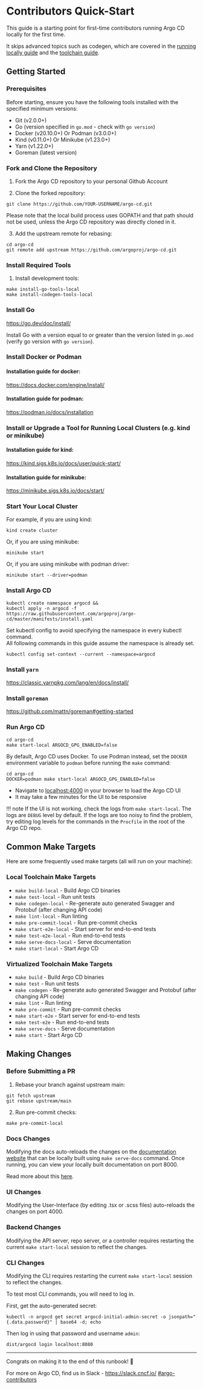 # Contributors Quick-Start 

This guide is a starting point for first-time contributors running Argo CD locally for the first time.

It skips advanced topics such as codegen, which are covered in the [running locally guide](running-locally.md)
and the [toolchain guide](toolchain-guide.md).

## Getting Started

### Prerequisites

Before starting, ensure you have the following tools installed with the specified minimum versions:

* Git (v2.0.0+)
* Go (version specified in `go.mod` - check with `go version`)
* Docker (v20.10.0+) Or Podman (v3.0.0+)
* Kind (v0.11.0+) Or Minikube (v1.23.0+)
* Yarn (v1.22.0+)
* Goreman (latest version)

### Fork and Clone the Repository

1. Fork the Argo CD repository to your personal Github Account

2. Clone the forked repository:
```shell
git clone https://github.com/YOUR-USERNAME/argo-cd.git
```

Please note that the local build process uses GOPATH and that path should not be used, unless the Argo CD repository was directly cloned in it.

3. Add the upstream remote for rebasing:
```shell
cd argo-cd
git remote add upstream https://github.com/argoproj/argo-cd.git
```

### Install Required Tools

1. Install development tools:
```shell
make install-go-tools-local
make install-codegen-tools-local
```

### Install Go

<https://go.dev/doc/install/>

Install Go with a version equal to or greater than the version listed in `go.mod` (verify go version with `go version`). 


### Install Docker or Podman

#### Installation guide for docker:

<https://docs.docker.com/engine/install/>

#### Installation guide for podman:

<https://podman.io/docs/installation>

### Install or Upgrade a Tool for Running Local Clusters (e.g. kind or minikube)

#### Installation guide for kind:

<https://kind.sigs.k8s.io/docs/user/quick-start/>

#### Installation guide for minikube:

<https://minikube.sigs.k8s.io/docs/start/>

### Start Your Local Cluster

For example, if you are using kind:
```shell
kind create cluster
```

Or, if you are using minikube:

```shell
minikube start
```

Or, if you are using minikube with podman driver:

```shell
minikube start --driver=podman
```

### Install Argo CD

```shell
kubectl create namespace argocd &&
kubectl apply -n argocd -f https://raw.githubusercontent.com/argoproj/argo-cd/master/manifests/install.yaml
```

Set kubectl config to avoid specifying the namespace in every kubectl command.  
All following commands in this guide assume the namespace is already set.

```shell
kubectl config set-context --current --namespace=argocd
```

### Install `yarn`

<https://classic.yarnpkg.com/lang/en/docs/install/>

### Install `goreman`

<https://github.com/mattn/goreman#getting-started>

### Run Argo CD

```shell
cd argo-cd
make start-local ARGOCD_GPG_ENABLED=false
```

By default, Argo CD uses Docker. To use Podman instead, set the `DOCKER` environment variable to `podman` before running the `make` command:

```shell
cd argo-cd
DOCKER=podman make start-local ARGOCD_GPG_ENABLED=false
```

- Navigate to [localhost:4000](http://localhost:4000) in your browser to load the Argo CD UI
- It may take a few minutes for the UI to be responsive

!!! note
    If the UI is not working, check the logs from `make start-local`. The logs are `DEBUG` level by default. If the logs are
    too noisy to find the problem, try editing log levels for the commands in the `Procfile` in the root of the Argo CD repo.

## Common Make Targets

Here are some frequently used make targets (all will run on your machine):

### Local Toolchain Make Targets

* `make build-local` - Build Argo CD binaries
* `make test-local` - Run unit tests
* `make codegen-local` - Re-generate auto generated Swagger and Protobuf (after changing API code)
* `make lint-local` - Run linting
* `make pre-commit-local` - Run pre-commit checks
* `make start-e2e-local` - Start server for end-to-end tests
* `make test-e2e-local` - Run end-to-end tests
* `make serve-docs-local` - Serve documentation
* `make start-local` - Start Argo CD

### Virtualized Toolchain Make Targets

* `make build` - Build Argo CD binaries
* `make test` - Run unit tests
* `make codegen` - Re-generate auto generated Swagger and Protobuf (after changing API code)
* `make lint` - Run linting
* `make pre-commit` - Run pre-commit checks
* `make start-e2e` - Start server for end-to-end tests
* `make test-e2e` - Run end-to-end tests
* `make serve-docs` - Serve documentation
* `make start` - Start Argo CD

## Making Changes

### Before Submitting a PR

1. Rebase your branch against upstream main:
```shell
git fetch upstream
git rebase upstream/main
```

2. Run pre-commit checks:
```shell
make pre-commit-local
```

### Docs Changes

Modifying the docs auto-reloads the changes on the [documentation website](https://argo-cd.readthedocs.io/) that can be locally built using `make serve-docs` command. 
Once running, you can view your locally built documentation on port 8000.

Read more about this [here](https://argo-cd.readthedocs.io/en/latest/developer-guide/docs-site/).

### UI Changes

Modifying the User-Interface (by editing .tsx or .scss files) auto-reloads the changes on port 4000.

### Backend Changes

Modifying the API server, repo server, or a controller requires restarting the current `make start-local` session to reflect the changes.

### CLI Changes

Modifying the CLI requires restarting the current `make start-local` session to reflect the changes.

To test most CLI commands, you will need to log in.

First, get the auto-generated secret:

```shell
kubectl -n argocd get secret argocd-initial-admin-secret -o jsonpath="{.data.password}" | base64 -d; echo
```

Then log in using that password and username `admin`:

```shell
dist/argocd login localhost:8080
```

---
Congrats on making it to the end of this runbook! 🚀

For more on Argo CD, find us in Slack - <https://slack.cncf.io/> [#argo-contributors](https://cloud-native.slack.com/archives/C020XM04CUW)
